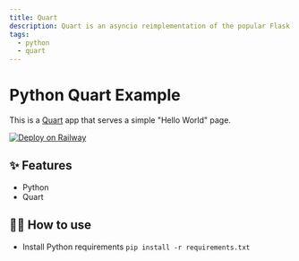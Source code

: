 ```yaml
---
title: Quart
description: Quart is an asyncio reimplementation of the popular Flask microframework API.
tags:
  - python
  - quart
---
```


# Python Quart Example

This is a [Quart](https://quart.palletsprojects.com/en/latest/) app that serves a simple "Hello World" page.

[![Deploy on Railway](https://railway.app/button.svg)](https://railway.app/template/fHCvqD?referralCode=WpeP6D)

## ✨ Features

- Python
- Quart

## 💁‍♀️ How to use

- Install Python requirements `pip install -r requirements.txt`
